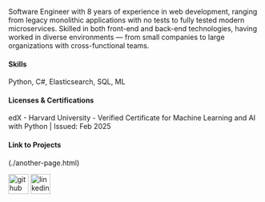Software Engineer with 8 years of experience in web development, ranging from legacy monolithic applications with no tests to fully tested modern microservices. Skilled in both front-end and back-end technologies, having worked in diverse environments — from small companies to large organizations with cross-functional teams.

#### Skills
Python, C#, Elasticsearch, SQL, ML

#### Licenses & Certifications
edX - Harvard University - Verified Certificate for Machine Learning and AI with Python | Issued: Feb 2025

#### Link to Projects
(./another-page.html)

[<img src='https://cdn.jsdelivr.net/npm/simple-icons@3.0.1/icons/github.svg' alt='github' height='40'>](https://github.com/kabirim)  [<img src='https://cdn.jsdelivr.net/npm/simple-icons@3.0.1/icons/linkedin.svg' alt='linkedin' height='40'>](https://www.linkedin.com/in/mkabiri/)  
